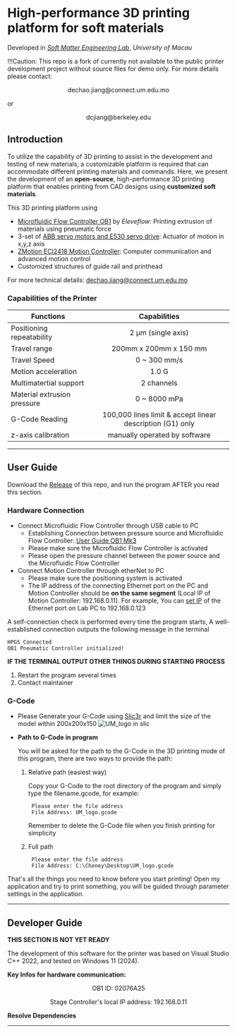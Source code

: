 # High-performance 3D printing platform for soft materials

Developed in [_Soft Matter Engineering Lab_](https://www.fst.um.edu.mo/personal/ieklei/), _University of Macau_

!!!Caution: This repo is a fork of currently not available to the public printer development project without source files for demo only.
For more details please contact:
<p align="center">dechao.jiang@connect.um.edu.mo</p>
or
<p align="center">dcjiang@berkeley.edu</p>


## Introduction
To utilize the capability of 3D printing to assist in the development and testing of new materials, a customizable platform is required that can accommodate different printing materials and commands. Here, we present the development of an __open-source__, high-performance 3D printing platform that enables printing from CAD designs using __customized soft materials__.

This 3D printing platform using 
- [Microfluidic Flow Controller OB1](https://www.elveflow.com/microfluidic-products/microfluidics-flow-control-systems/ob1-pressure-controller/) by _Eleveflow_: Printing extrusion of materials using pneumatic force
- 3-set of [ABB servo motors and E530 servo drive](https://new.abb.com/products/3AXD50001013349/e530-ec0s-1kw0-1): Actuator of motion in x,y,z axis
-  [ZMotion ECI2418 Motion Controller](http://www.zmotionglobal.com/pro_info_144.html): Computer communication and advanced motion control
-  Customized structures of guide rail and printhead

For more technical details: dechao.jiang@connect.um.edu.mo

### Capabilities of the Printer
| Functions | Capabilities |
| --- | :---: |
| Positioning repeatability | 2 μm (single axis) |
| Travel range | 200mm x 200mm x 150 mm |
| Travel Speed | 0 ~ 300 mm/s|
| Motion acceleration | 1.0 G |
| Multimatertial support | 2 channels |
| Material extrusion pressure | 0 ~ 8000 mPa|
| G-Code Reading | 100,000 lines limit & accept linear description (G1) only |
| z-axis calibration | manually operated by software |

***


## User Guide
Download the [Release](https://github.com/Cheney823/CP_Printer/releases/tag/CP_Printer) of this repo, and run the program AFTER you read this section.
### Hardware Connection

- Connect Microfluidic Flow Controller through USB cable to PC
  - Establishing Connection between pressure source and Microfluidic Flow Controller: [User Guide OB1 Mk3](https://support.elveflow.com/helpdesk/attachments/48263070075)
  - Please make sure the Microfluidic Flow Controller is activated
  - Please open the pressure channel between the power source and the Microfluidic Flow Controller
- Connect Motion Controller through etherNet to PC
  - Please make sure the positioning system is activated
  - The IP address of the connecting Ethernet port on the PC and Motion Controller should be **on the same segment** (Local IP of Motion Controller: 192.168.0.11). For example, You can [set IP](https://learn.microsoft.com/en-us/troubleshoot/windows-server/networking/change-ip-address-network-adapter) of the Ethernet port on Lab PC to 192.168.0.123
 
A self-connection check is performed every time the program starts, A well-established connection outputs the following message in the terminal 

```
HPGS Connected
OB1 Pneumatic Controller initialized!
```

**IF THE TERMINAL OUTPUT OTHER THINGS DURING STARTING PROCESS**
1. Restart the program several times
2. Contact maintainer

### G-Code 
- Please Generate your G-Code using [Slic3r](https://slic3r.org/download/) and limit the size of the model within 200x200x150
![UM_logo in slic](https://github.com/Cheney823/CP_Printer/blob/main/Readme/UM_logo_slic.png)
- **Path to G-Code in program**

  You will be asked for the path to the G-Code in the 3D printing mode of this program, there are two ways to provide the path:
  1. Relative path (easiest way)

     Copy your G-Code to the root directory of the program and simply type the filename.gcode, for example:

     ```
      Please enter the file address
      File Address: UM_logo.gcode
     ```
     Remember to delete the G-Code file when you finish printing for simplicity
  3. Full path
     ```
      Please enter the file address
      File Address: C:\Cheney\Desktop\UM_logo.gcode
     ```
That's all the things you need to know before you start printing! Open my application and try to print something, you will be guided through parameter settings in the application. 

***

## Developer Guide

**THIS SECTION IS NOT YET READY**

The development of this software for the printer was based on Visual Studio C++ 2022, and tested on Windows 11 (2024).

**Key Infos for hardware communication:**
<p align="center">OB1 ID: 02076A25</p>
<p align="center">Stage Controller's local IP address: 192.168.0.11</p>

**Resolve Dependencies**
***
